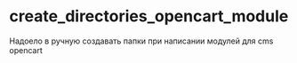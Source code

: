 # create_directories_opencart_module
Надоело в ручную создавать папки при написании модулей для cms opencart
